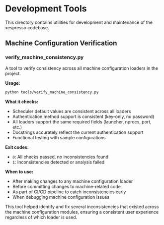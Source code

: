 # Development Tools

This directory contains utilities for development and maintenance of the xespresso codebase.

## Machine Configuration Verification

### verify_machine_consistency.py

A tool to verify consistency across all machine configuration loaders in the project.

**Usage:**
```bash
python tools/verify_machine_consistency.py
```

**What it checks:**
- Scheduler default values are consistent across all loaders
- Authentication method support is consistent (key-only, no password)
- All loaders support the same required fields (launcher, nprocs, port, etc.)
- Docstrings accurately reflect the current authentication support
- Functional testing with sample configurations

**Exit codes:**
- `0`: All checks passed, no inconsistencies found
- `1`: Inconsistencies detected or analysis failed

**When to use:**
- After making changes to any machine configuration loader
- Before committing changes to machine-related code
- As part of CI/CD pipeline to catch inconsistencies early
- When debugging machine configuration issues

This tool helped identify and fix several inconsistencies that existed across the machine configuration modules, ensuring a consistent user experience regardless of which loader is used.